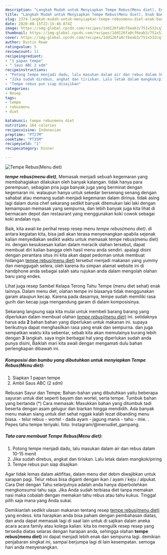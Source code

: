 ```yaml
---
description: "Langkah Mudah untuk Menyiapkan Tempe Rebus(Menu diet), Enak Banget"
title: "Langkah Mudah untuk Menyiapkan Tempe Rebus(Menu diet), Enak Banget"
slug: 2374-langkah-mudah-untuk-menyiapkan-tempe-rebusmenu-diet-enak-banget
date: 2020-08-15T22:15:46.874Z
image: https://img-global.cpcdn.com/recipes/1dd126fa0cf6eab3/751x532cq70/tempe-rebusmenu-diet-foto-resep-utama.jpg
thumbnail: https://img-global.cpcdn.com/recipes/1dd126fa0cf6eab3/751x532cq70/tempe-rebusmenu-diet-foto-resep-utama.jpg
cover: https://img-global.cpcdn.com/recipes/1dd126fa0cf6eab3/751x532cq70/tempe-rebusmenu-diet-foto-resep-utama.jpg
author: Dustin Rowe
ratingvalue: 5
reviewcount: 11
recipeingredient:
- "1 papan tempe"
- " Saus ABC 2 sdm"
recipeinstructions:
- "Potong tempe menjadi dadu, lalu masukan dalam air dan rebus dalam 10-15 menit"
- "Jika sudah direbus, angkat dan tiriskan. Lalu letak dalam mangkok/piring"
- "Tempe rebus pun siap disajikan"
categories:
- Resep
tags:
- tempe
- rebusmenu
- diet

katakunci: tempe rebusmenu diet 
nutrition: 164 calories
recipecuisine: Indonesian
preptime: "PT27M"
cooktime: "PT35M"
recipeyield: "1"
recipecategory: Dinner

---
```



![Tempe Rebus(Menu diet)](https://img-global.cpcdn.com/recipes/1dd126fa0cf6eab3/751x532cq70/tempe-rebusmenu-diet-foto-resep-utama.jpg)

<b><i>tempe rebus(menu diet)</i></b>, Memasak menjadi sebuah kegemaran yang membahagiakan dilakukan oleh banyak kalangan. tidak hanya para perempuan, sebagian pria juga banyak juga yang berminat dengan kegemaran ini. walaupun hanya untuk sekedar bersenang senang dengan sahabat atau memang sudah menjadi kegemaran dalam dirinya. tidak asing lagi dalam dunia chef sekarang sedikit banyak ditemukan laki laki dengan kemampuan memasak yang sempurna, dan lebih banyak juga kita lihat di bermacam depot dan restaurant yang menggunakan koki cowok sebagai koki andalan nya.

Baik, kita awali ke perihal resep resep menu <i>tempe rebus(menu diet)</i>. di antara kegiatan kita, bisa jadi akan terasa menyenangkan apabila sejenak kalian menyediakan sedikit waktu untuk memasak tempe rebus(menu diet) ini. dengan kesuksesan kalian dalam meracik olahan tersebut, dapat membuat diri kalian bangga oleh hasil menu anda sendiri. apalagi disini dengan perantara situs ini kita akan dapat pedoman untuk membuat hidangan <u>tempe rebus(menu diet)</u> tersebut menjadi makanan yang yummy dan menggugah selera, oleh karena itu simpan alamat website ini di handphone anda sebagai salah satu rujukan anda dalam mengolah olahan baru yang endes.

Lihat juga resep Sambel Kelapa Terong Tahu Tempe (menu diet sehat) enak lainnya. Dalam menu diet, olahan tempe ini biasanya tidak menggunakan garam ataupun kecap. Karena pada dasarnya, tempe sudah memiliki rasa gurih dan kecap juga mengandung garam di dalam komposisinya.


Sekarang langsung saja kita mulai untuk membeli barang barang yang diperlukan dalam membuat olahan <u><i>tempe rebus(menu diet)</i></u> ini. setidaknya harus ada <b>2</b> bahan bahan yang diperlukan untuk makanan ini. supaya berikutnya dapat menghasilkan rasa yang enak dan sempurna. dan juga sempatkan waktu kita sebentar, sebab kita akan memulainya kurang lebih dengan <b>3</b> langkah. saya ingin berbagai hal yang diperlukan sudah anda punya disini, Baiklah mari kita awali dengan mengamati dulu bahan perlengkapan dibawah ini.

<!--inarticleads1-->

##### Komposisi dan bumbu yang dibutuhkan untuk menyiapkan Tempe Rebus(Menu diet):

1. Siapkan 1 papan tempe
1. Ambil  Saus ABC (2 sdm)


Rebusan Sayur dan Tempe; Bahan-bahan yang dibutuhkan yaitu beberapa sayuran untuk diet seperti bayam dan wortel, serta tempe. Tumbuk bahan yang bertanda (*) Cara memasak: Masukkan bahan yang ditumbuk tadi beserta dengan asam gelugur dan biarkan hingga mendidih. Ada banyak menu makan siang untuk diet sehat nggak kalah lezat dibanding menu biasa. - telur rebus - wortel - dada ayam - jagung manis - tahu - mie. . Pepes tahu tempe teriyaki. foto: Instagram/@menudiet_gampang. 

<!--inarticleads2-->

##### Tata cara membuat Tempe Rebus(Menu diet):

1. Potong tempe menjadi dadu, lalu masukan dalam air dan rebus dalam 10-15 menit
1. Jika sudah direbus, angkat dan tiriskan. Lalu letak dalam mangkok/piring
1. Tempe rebus pun siap disajikan


Agar tidak lemas dalam aktifitas, dalam menu diet debm diwajibkan untuk sarapan pagi. Telur rebus bisa diganti dengan ikan / ayam / keju / alpukat. Cara Diet dengan Tahu selanjutnya adalah anda hanya diperbolehkan mengkonsumsi tahu saja. Jika Anda sudah terbiasa diet tanpa memakan nasi maka cobalah dengan memakan tahu rebus atau tahu kukus. Tinggal pilih saja mana yang Anda sukai. 

Demikianlah sedikit ulasan makanan tentang resep <u>tempe rebus(menu diet)</u> yang endess. kita harapkan anda bisa paham dengan pembahasan diatas, dan anda dapat memasak lagi di saat lain untuk di sajikan dalam aneka acara acara family atau kolega kalian. kita bs mengulik resep resep yang tersedia diatas selaras dengan harapan anda, sehingga olahan <b>tempe rebus(menu diet)</b> ini dapat menjadi lebih enak dan sempurna lagi. demikian penjabaran singkat ini, sampai berjumpa lagi di lain kesempatan. semoga hari anda menyenangkan.
